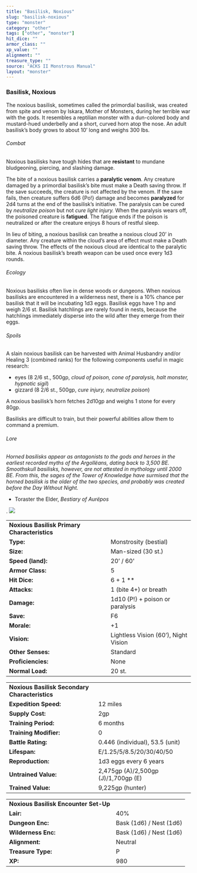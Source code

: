 ```yaml
---
title: "Basilisk, Noxious"
slug: "basilisk-noxious"
type: "monster"
category: "other"
tags: ["other", "monster"]
hit_dice: ""
armor_class: ""
xp_value: ""
alignment: ""
treasure_type: ""
source: "ACKS II Monstrous Manual"
layout: "monster"
---
```


### Basilisk, Noxious

The noxious basilisk, sometimes called the primordial basilisk, was created from spite and venom by
Iskara, Mother of Monsters, during her terrible war with the gods. It resembles a reptilian monster
with a dun-colored body and mustard-hued underbelly and a short, curved horn atop the nose. An adult
basilisk’s body grows to about 10’ long and weighs 300 lbs.

###### Combat

Noxious basilisks have tough hides that are **resistant** to mundane bludgeoning, piercing, and
slashing damage.

The bite of a noxious basilisk carries a **paralytic venom**. Any creature damaged by a primordial
basilisk’s bite must make a Death saving throw. If the save succeeds, the creature is not affected
by the venom. If the save fails, then creature suffers 6d6 {Po!} damage and becomes **paralyzed**
for 2d4 turns at the end of the basilisk’s initiative. The paralysis can be cured by *neutralize
poison* but not *cure light injury.* When the paralysis wears off, the poisoned creature is
**fatigued**. The fatigue ends if the poison is neutralized or after the creature enjoys 8 hours of
restful sleep.

In lieu of biting, a noxious basilisk can breathe a noxious cloud 20’ in diameter. Any creature
within the cloud’s area of effect must make a Death saving throw. The effects of the noxious cloud
are identical to the paralytic bite. A noxious basilisk’s breath weapon can be used once every 1d3
rounds.

###### Ecology

Noxious basilisks often live in dense woods or dungeons. When noxious basilisks are encountered in
a wilderness nest, there is a 10% chance per basilisk that it will be incubating 1d3 eggs. Basilisk
eggs have 1 hp and weigh 2/6 st. Basilisk hatchlings are rarely found in nests, because the
hatchlings immediately disperse into the wild after they emerge from their eggs.

###### Spoils

A slain noxious basilisk can be harvested with Animal Husbandry and/or Healing 3 (combined ranks)
for the following components useful in magic research:

* eyes (8 2/6 st., 500gp, *cloud of poison, cone of paralysis, halt monster, hypnotic sigil*)
* gizzard (8 2/6 st., 500gp, *cure injury, neutralize poison*)

A noxious basilisk’s horn fetches 2d10gp and weighs 1 stone for every 80gp.

Basilisks are difficult to train, but their powerful abilities allow them to command a premium.

###### Lore

*Horned basilisks appear as antagonists to the gods and heroes in the earliest recorded myths of
the Argollëans, dating back to 3,500 BE. Smoothskull basilisks, however, are not attested in
mythology until 2000 BE. From this, the sages of the Tower of Knowledge have surmised that the
horned basilisk is the older of the two species, and probably was created before the Day Without
Night.*

* Toraster the Elder, *Bestiary of Aurëpos*

. ![](data:image/png;base64...)

|  |  |
| --- | --- |
| **Noxious Basilisk Primary Characteristics** | |
| **Type:** | Monstrosity (bestial) |
| **Size:** | Man-sized (30 st.) |
| **Speed (land):** | 20’ / 60' |
| **Armor Class:** | 5 |
| **Hit Dice:** | 6 + 1 \*\* |
| **Attacks:** | 1 (bite 4+) or breath |
| **Damage:** | 1d10 {P!} + poison or paralysis |
| **Save:** | F6 |
| **Morale:** | +1 |
| **Vision:** | Lightless Vision (60’), Night Vision |
| **Other Senses:** | Standard |
| **Proficiencies:** | None |
| **Normal Load:** | 20 st. |

|  |  |
| --- | --- |
| **Noxious Basilisk Secondary Characteristics** | |
| **Expedition Speed:** | 12 miles |
| **Supply Cost:** | 2gp |
| **Training Period:** | 6 months |
| **Training Modifier:** | 0 |
| **Battle Rating:** | 0.446 (individual), 53.5 (unit) |
| **Lifespan:** | E/1.25/5/8.5/20/30/40/50 |
| **Reproduction:** | 1d3 eggs every 6 years |
| **Untrained Value:** | 2,475gp (A)/2,500gp (J)/1,700gp (E) |
| **Trained Value:** | 9,225gp (hunter) |

|  |  |
| --- | --- |
| **Noxious Basilisk Encounter Set-Up** | |
| **Lair:** | 40% |
| **Dungeon Enc:** | Bask (1d6) / Nest (1d6) |
| **Wilderness Enc:** | Bask (1d6) / Nest (1d6) |
| **Alignment:** | Neutral |
| **Treasure Type:** | P |
| **XP:** | 980 |
